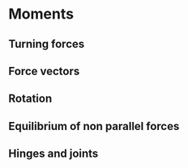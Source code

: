 # Moments

## Turning forces



## Force vectors



## Rotation



## Equilibrium of non parallel forces



## Hinges and joints









